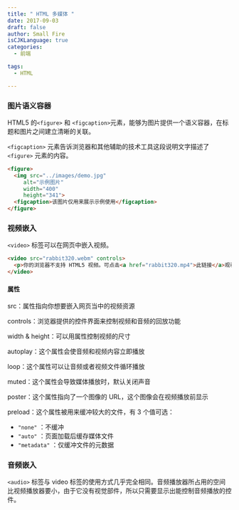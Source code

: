 ```yaml
---
title: " HTML 多媒体 "
date: 2017-09-03
draft: false
author: Small Fire
isCJKLanguage: true
categories: 
  - 前端

tags: 
  - HTML

---
```


### 图片语义容器

HTML5 的`<figure>` 和 `<figcaption>`元素，能够为图片提供一个语义容器，在标题和图片之间建立清晰的关联。 

`<figcaption>` 元素告诉浏览器和其他辅助的技术工具这段说明文字描述了 `<figure>` 元素的内容。

```html
<figure>
  <img src="../images/demo.jpg"
     alt="示例图片"
     width="400"
     height="341">
  <figcaption>该图片仅用来展示示例使用</figcaption>
</figure>
```

### 视频嵌入

`<video>` 标签可以在网页中嵌入视频。

```html
<video src="rabbit320.webm" controls>
  <p>你的浏览器不支持 HTML5 视频。可点击<a href="rabbit320.mp4">此链接</a>观看</p>
</video>
```

#### 属性

src：属性指向你想要嵌入网页当中的视频资源

controls：浏览器提供的控件界面来控制视频和音频的回放功能

width & height：可以用属性控制视频的尺寸

autoplay：这个属性会使音频和视频内容立即播放

loop：这个属性可以让音频或者视频文件循环播放

muted：这个属性会导致媒体播放时，默认关闭声音

poster：这个属性指向了一个图像的 URL，这个图像会在视频播放前显示

preload：这个属性被用来缓冲较大的文件，有 3 个值可选：

- `"none"` ：不缓冲
- `"auto"` ：页面加载后缓存媒体文件
- `"metadata"` ：仅缓冲文件的元数据

### 音频嵌入

`<audio>` 标签与 video 标签的使用方式几乎完全相同。音频播放器所占用的空间比视频播放器要小，由于它没有视觉部件，所以只需要显示出能控制音频播放的控件。